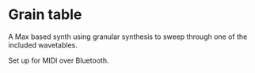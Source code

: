 # Grain table

A Max based synth using granular synthesis to sweep through one of the included wavetables.

Set up for MIDI over Bluetooth.